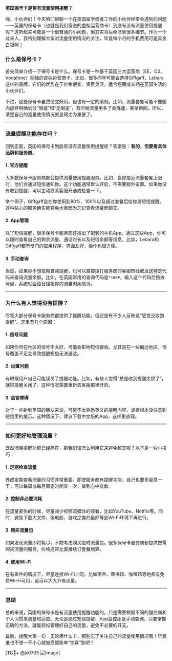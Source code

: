**英国保号卡是否有流量使用提醒？**

嗨，小伙伴们！今天咱们聊聊一个在英国留学或者工作的小伙伴经常会遇到的问题——英国的保号卡（也就是我们常说的虚拟运营商卡）到底有没有流量使用提醒呢？这听起来可能是一个很普通的小问题，但其实背后牵涉到很多细节。作为一个过来人，我特别理解大家对流量使用情况的关注，毕竟每个月的手机费用可是真金白银啊！

### 什么是保号卡？

首先简单介绍一下保号卡是什么。保号卡是一种基于英国三大运营商（EE、O2、Vodafone）网络的虚拟运营商卡。比如，很多同学可能会选择Giffgaff、Lebara这样的品牌。它们的优势在于价格便宜、资费灵活，适合短期或长期在英国生活的小伙伴们。

不过，这些保号卡虽然便宜好用，但也有一定的限制。比如，流量套餐可能不像国内那样明确划分“限速”和“无限速”，有时候流量用多了会降速，甚至断网。所以，清楚自己的流量使用情况就显得尤为重要了。

---

### 流量提醒功能存在吗？

回到正题，英国的保号卡到底有没有流量使用提醒呢？答案是：**有的，但要看具体品牌和服务商**。

#### 1. **官方提醒**
大多数保号卡服务商都会提供流量使用提醒服务。比如，当你接近流量套餐上限时，他们会通过短信通知你。这个功能通常默认开启，不需要额外设置。如果你没有收到提醒，可以主动联系客服开通或检查一下。

举个例子，Giffgaff会在你使用到80%、100%以及超过套餐后给你发短信提醒。这种贴心的服务确实能避免大家因为忘记查看流量而超支。

#### 2. **App管理**
除了短信提醒，很多保号卡服务商还推出了配套的手机App。通过这些App，你可以随时查看自己的剩余流量、通话时长以及短信余额等信息。比如，Lebara和Giffgaff都有专门的应用程序，界面友好，操作也很方便。

#### 3. **手动查询**
当然，如果你不想依赖自动提醒，也可以直接拨打服务商的客服热线或发送特定代码来查询流量余额。比如，在英国常用的查询代码是`*100#`，输入这个代码后按拨号键，系统就会语音播报你的流量剩余情况。

---

### 为什么有人觉得没有提醒？

尽管大部分保号卡服务商都提供了提醒功能，但还是有不少人反映说“感觉没收到提醒”。这里有几个原因：

#### 1. **信号问题**
如果你所在地区的信号不太好，可能会影响短信接收。尤其是在一些偏远地区，信号覆盖不足会导致提醒短信无法送达。

#### 2. **设置问题**
有时候用户自己可能误关了提醒功能。比如，有些人觉得“总是收到提醒太烦了”，就把提醒关闭了。这种情况需要重新去客服那里开启。

#### 3. **语言障碍**
对于一些新到英国的朋友来说，可能不太熟悉英文的提醒内容，或者根本没注意到短信里的提示。这种情况下，建议下载中文版的App，这样更直观。

---

### 如何更好地管理流量？

既然流量提醒功能已经存在，那我们该怎么利用它来避免超支呢？以下是一些小技巧：

#### 1. **定期检查流量**
养成定期查看流量的习惯非常重要。即使服务商有提醒功能，自己也要多留意一下。可以每周或每月固定时间查一次，做到心中有数。

#### 2. **控制非必要消耗**
在流量紧张的时候，尽量减少视频流媒体的观看，比如YouTube、Netflix等。同时，避免下载大文件，像电影、游戏之类的最好等到Wi-Fi环境下再进行。

#### 3. **购买流量包**
如果发现流量即将耗尽，不妨考虑购买临时流量包。很多保号卡服务商都提供按需购买流量的服务，价格通常比直接续订套餐划算。

#### 4. **使用Wi-Fi**
在有条件的情况下，尽量连接Wi-Fi上网。比如宿舍、图书馆、咖啡馆等地都有免费Wi-Fi可用，这可以大大节省流量。

---

### 总结

总的来说，英国的保号卡是有流量使用提醒功能的，只是需要根据不同的服务商和个人习惯来调整和适应。无论是通过短信提醒、App监控还是手动查询，只要掌握正确的方法，就能轻松管理好自己的流量，避免不必要的开支。

最后，提醒大家一句：无论用什么卡，都别忘了关注自己的流量使用情况哦！毕竟谁也不想一不小心就被高额账单“惊喜”到吧？

[TG💪+ @jx0703 ![Image](https://github.com/user-attachments/assets/dbca1d08-cadb-493c-b0ec-ad6f7a83f270)]